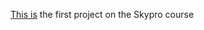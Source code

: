 <a href="https://sgeorgi174.github.io/sky_pro/cart.html" target="_blank">This is</a> the first project on the Skypro course

